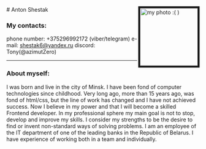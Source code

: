 <img  src="https://media.licdn.com/dms/image/D4E03AQE0z0WMUI6U_A/profile-displayphoto-shrink_400_400/0/1674387513055?e=1683763200&v=beta&t=KOmB_WY7enAta-TbJiB5d9B2Ec2LShMZ8QQCaGr4FQA" size="10px" border="5px solid black" width="150px" height="150px" align="right" alt="my photo :( )">
# Anton Shestak

### My contacts:
phone number:    +375296992172 (viber/telegram)
e-mail:         shestak6@yandex.ru
discord:        Tony(@azimutZero)

---
### About myself:
I was born and live in the city of Minsk. I have been fond of computer technologies since childhood. Very long ago, more than 15 years ago, was fond of html/css, but the line of work has changed and I have not achieved success. Now I believe in my power and that I will become a skilled Frontend developer.
In my professional sphere my main goal is not to stop, develop and improve my skills. I consider my strengths to be the desire to find or invent non-standard ways of solving problems. I am an employee of the IT department of one of the leading banks in the Republic of Belarus.
I have experience of working both in a team and individually.


